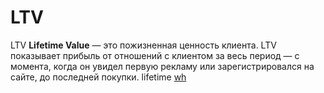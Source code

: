 # LTV 

LTV **Lifetime Value** — это пожизненная ценность клиента. LTV показывает прибыль от отношений 
с клиентом за весь период — с момента, когда он увидел первую рекламу или зарегистрировался 
на сайте, до последней покупки. lifetime [wh](https://wooordhunt.ru/word/lifetime)
